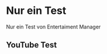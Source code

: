 <!--

import: https://raw.githubusercontent.com/fjangfaragesh/liaVideoSpeach/master/makros.md
script: https://raw.githubusercontent.com/fjangfaragesh/liaVideoSpeach/master/ets.js

author:   Fabian Bär
language: en
narrator: US English Male

-->

# Nur ein Test

Nur ein Test von Entertaiment Manager

## YouTube Test

<div id="player1"></div>
<script>
@ets.reset()
@ets.newYTPlayer(player1,640,360,YOneAeBz8BQ)
@ets.seekYTV(player1,50)
@ets.playYTV(player1)
@ets.say(Hallo Welt. Ich zeige euch ein Video,Deutsch Male)
@ets.waitYTVTime(player1,55)
@ets.pauseYTV(player1)
@ets.say(Sekunde 55 erreicht. Video wurde Pausiert. Es wird 20 Sekunden gewartet und dann zurück zu Sekunde 52 gespult.,Deutsch Male)
@ets.wait(20000)
@ets.seekYTV(player1,52)
@ets.playYTV(player1)
@ets.wait(1000)
@ets.say(Schönes Video,Deutsch Male)
@ets.waitYTVTime(player1,60)
@ets.pauseYTV(player1)
@ets.say(Genug von diesem Video. Als nächstes schauen wir ein anderes,Deutsch Male)
@ets.changeYTV(player1,PD2XgQOyCCk)
@ets.wait(8000)
@ets.seekYTV(player1,8)
@ets.say(Wunderschön. Schaut hin. Schaut nicht weg! Bleibt konzentriert. Echt schönes Video! Wirklich gut!,Deutsch Male)
@ets.waitYTVTime(player1,20)
@ets.pauseYTV(player1)
@ets.say(Genug! Aufwiedersehen!,Deutsch Male)
@ets.run()
</script>
